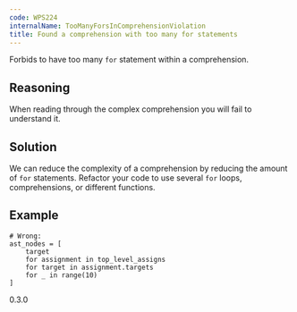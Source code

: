 ```yaml
---
code: WPS224
internalName: TooManyForsInComprehensionViolation
title: Found a comprehension with too many for statements
---
```


Forbids to have too many `for` statement within a comprehension.

## Reasoning
When reading through the complex comprehension you will fail to
understand it.

## Solution
We can reduce the complexity of a comprehension by reducing the
amount of `for` statements. Refactor your code to use several `for`
loops, comprehensions, or different functions.

## Example

    # Wrong:
    ast_nodes = [
        target
        for assignment in top_level_assigns
        for target in assignment.targets
        for _ in range(10)
    ]

<div class="versionadded">

0.3.0

</div>